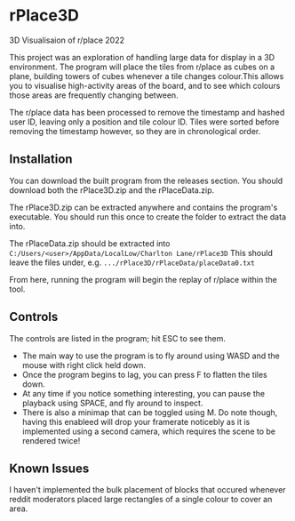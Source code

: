 # rPlace3D
3D Visualisaion of r/place 2022 

This project was an exploration of handling large data for display in a 3D environment. The program will place the tiles from r/place as cubes on a plane, building towers of cubes whenever a tile changes colour.This allows you to visualise high-activity areas of the board, and to see which colours those areas are frequently changing between.

The r/place data has been processed to remove the timestamp and hashed user ID, leaving only a position and tile colour ID. Tiles were sorted before removing the timestamp however, so they are in chronological order.

## Installation
You can download the built program from the releases section. You should download both the rPlace3D.zip and the rPlaceData.zip.

The rPlace3D.zip can be extracted anywhere and contains the program's executable. You should run this once to create the folder to extract the data into.

The rPlaceData.zip should be extracted into `C:/Users/<user>/AppData/LocalLow/Charlton Lane/rPlace3D` This should leave the files under, e.g. `.../rPlace3D/rPlaceData/placeData0.txt`

From here, running the program will begin the replay of r/place within the tool.

## Controls
The controls are listed in the program; hit ESC to see them.
- The main way to use the program is to fly around using WASD and the mouse with right click held down.
- Once the program begins to lag, you can press F to flatten the tiles down.
- At any time if you notice something interesting, you can pause the playback using SPACE, and fly around to inspect.
- There is also a minimap that can be toggled using M. Do note though, having this enableed will drop your framerate noticebly as it is implemented using a second camera, which requires the scene to be rendered twice!

## Known Issues
I haven't implemented the bulk placement of blocks that occured whenever reddit moderators placed large rectangles of a single colour to cover an area.
